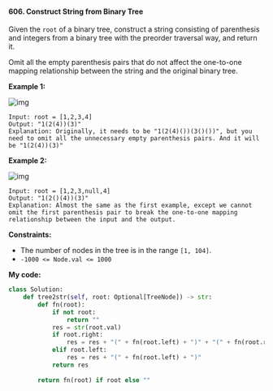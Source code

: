 #### 606. Construct String from Binary Tree

Given the `root` of a binary tree, construct a string consisting of parenthesis and integers from a binary tree with the preorder traversal way, and return it.

Omit all the empty parenthesis pairs that do not affect the one-to-one mapping relationship between the string and the original binary tree.

**Example 1:**

![img](https://assets.leetcode.com/uploads/2021/05/03/cons1-tree.jpg)

```
Input: root = [1,2,3,4]
Output: "1(2(4))(3)"
Explanation: Originally, it needs to be "1(2(4)())(3()())", but you need to omit all the unnecessary empty parenthesis pairs. And it will be "1(2(4))(3)"
```

**Example 2:**

![img](https://assets.leetcode.com/uploads/2021/05/03/cons2-tree.jpg)

```
Input: root = [1,2,3,null,4]
Output: "1(2()(4))(3)"
Explanation: Almost the same as the first example, except we cannot omit the first parenthesis pair to break the one-to-one mapping relationship between the input and the output.
```

**Constraints:**

- The number of nodes in the tree is in the range `[1, 104]`.
- `-1000 <= Node.val <= 1000`



**My code:**

```python
class Solution:
    def tree2str(self, root: Optional[TreeNode]) -> str:
        def fn(root):
            if not root:
                return ""
            res = str(root.val)
            if root.right:
                res = res + "(" + fn(root.left) + ")" + "(" + fn(root.right) + ")"
            elif root.left:
                res = res + "(" + fn(root.left) + ")" 
            return res
                
        return fn(root) if root else ""
```

